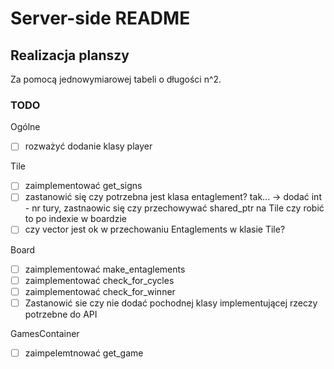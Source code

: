 # Server-side README

## Realizacja planszy
Za pomocą jednowymiarowej tabeli o długości n^2.


### TODO
Ogólne
- [ ] rozważyć dodanie klasy player

Tile
- [ ] zaimplementować get_signs
- [ ] zastanowić się czy potrzebna jest klasa entaglement? tak... -> dodać int - nr tury, zastnaowic się czy przechowywać shared_ptr na Tile czy robić to po indexie w boardzie
- [ ] czy vector jest ok w przechowaniu Entaglements w klasie Tile?

Board
- [ ] zaimplementować make_entaglements
- [ ] zaimplementować check_for_cycles
- [ ] zaimplementować check_for_winner
- [ ] Zastanowić sie czy nie dodać pochodnej klasy implementującej rzeczy potrzebne do API

GamesContainer
- [ ] zaimpelemtnować get_game
